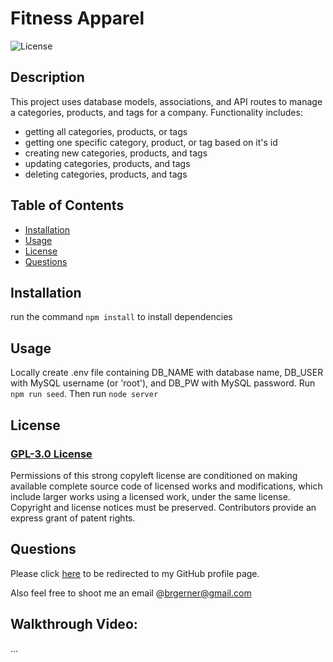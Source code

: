# Fitness Apparel
  

  ![License](https://img.shields.io/badge/GPL-3.0-red.svg)

    
  ## Description 

  This project uses database models, associations, and API routes to manage a categories, products, and tags for a company.
  Functionality includes:
  - getting all categories, products, or tags
  - getting one specific category, product, or tag based on it's id
  - creating new categories, products, and tags
  - updating categories, products, and tags
  - deleting categories, products, and tags
  

  ## Table of Contents
  
  * [Installation](#installation)
  * [Usage](#usage)
  * [License](#license)
  * [Questions](#questions)
  
  
  ## Installation

  run the command `npm install` to install dependencies
  
  ## Usage

  Locally create .env file containing DB_NAME with database name, DB_USER with MySQL username (or 'root'), and DB_PW with MySQL password.
  Run `npm run seed`. 
  Then run `node server`
  

  ## License

  ### [GPL-3.0 License](https://choosealicense.com/licenses/gpl-3.0/)

  Permissions of this strong copyleft license are conditioned on making available complete source code of licensed works and modifications, which include larger works using a licensed work, under the same license. Copyright and license notices must be preserved. Contributors provide an express grant of patent rights.

  ## Questions

  Please click [here](https://github.com/bgerner/) to be redirected to my GitHub profile page.

  Also feel free to shoot me an email @brgerner@gmail.com
  
  
  ## Walkthrough Video:
  
  ...
